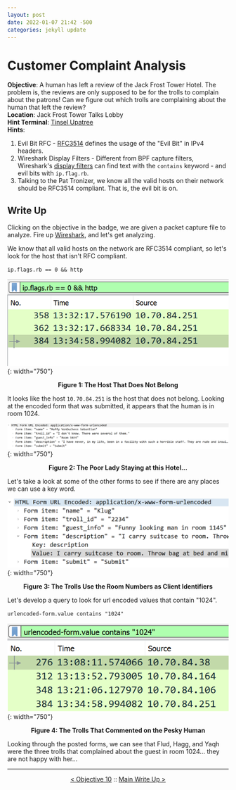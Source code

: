 ```yaml
---
layout: post
date: 2022-01-07 21:42 -500
categories: jekyll update
---
```


# Customer Complaint Analysis

**Objective**: A human has left a review of the Jack Frost Tower Hotel. The problem is, the reviews are only supposed to be for the trolls to complain about the patrons! Can we figure out which trolls are complaining about the human that left the review?  
**Location**: Jack Frost Tower Talks Lobby  
**Hint Terminal**: [Tinsel Upatree](/write_ups/2021_sans_hhc/term/2022-01-07-SANS-Holiday-Hack-Strace-Ltrace-Retrace)    
**Hints**:
1. Evil Bit RFC - [RFC3514](https://datatracker.ietf.org/doc/html/rfc3514) defines the usage of the "Evil Bit" in IPv4 headers.
2. Wireshark Display Filters - Different from BPF capture filters, Wireshark's [display filters](https://wiki.wireshark.org/DisplayFilters) can find text with the `contains` keyword - and evil bits with `ip.flag.rb`.
3. Talking to the Pat Tronizer, we know all the valid hosts on their network should be RFC3514 compliant. That is, the evil bit is on.

## Write Up

Clicking on the objective in the badge, we are given a packet capture file to analyze. Fire up [Wireshark](https://www.wireshark.org/), and let's get analyzing.  

We know that all valid hosts on the network are RFC3514 compliant, so let's look for the host that isn't RFC compliant.

```
ip.flags.rb == 0 && http
```

!["Evil" Host](/assets/img/2021_sans_hhc/obj/obj11/picture_1.PNG){: width="750"}
<p align="center"><strong>Figure 1: The Host That Does Not Belong</strong></p>

It looks like the host `10.70.84.251` is the host that does not belong. Looking at the encoded form that was submitted, it appears that the human is in room 1024.

![Poor Human...](/assets/img/2021_sans_hhc/obj/obj11/picture_2.png){: width="750"}
<p align="center"><strong>Figure 2: The Poor Lady Staying at this Hotel...</strong></p>

Let's take a look at some of the other forms to see if there are any places we can use a key word.

![Room Numbers](/assets/img/2021_sans_hhc/obj/obj11/picture_3.png){: width="750"}
<p align="center"><strong>Figure 3: The Trolls Use the Room Numbers as Client Identifiers</strong></p>

Let's develop a query to look for url encoded values that contain "1024".
```
urlencoded-form.value contains "1024"
```

![Annoyed Trolls](/assets/img/2021_sans_hhc/obj/obj11/picture_4.png){: width="750"}
<p align="center"><strong>Figure 4: The Trolls That Commented on the Pesky Human</strong></p>

Looking through the posted forms, we can see that Flud, Hagg, and Yaqh were the three trolls that complained about the guest in room 1024... they are not happy with her...

---
<p align="center"><a href="/write_ups/2021_sans_hhc/obj/2022-01-06-SANS-Holiday-Hack-Objective-10">< Objective 10</a> :: <a href="/2021-SANS-Holiday-Hack-Challenge/">Main Write Up ></a></p>